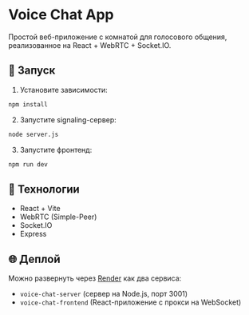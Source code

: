 # Voice Chat App

Простой веб-приложение с комнатой для голосового общения, реализованное на React + WebRTC + Socket.IO.

## 🚀 Запуск

1. Установите зависимости:
```bash
npm install
```

2. Запустите signaling-сервер:
```bash
node server.js
```

3. Запустите фронтенд:
```bash
npm run dev
```

## 🧪 Технологии

- React + Vite
- WebRTC (Simple-Peer)
- Socket.IO
- Express

## 🌐 Деплой

Можно развернуть через [Render](https://render.com) как два сервиса:
- `voice-chat-server` (сервер на Node.js, порт 3001)
- `voice-chat-frontend` (React-приложение с прокси на WebSocket)

